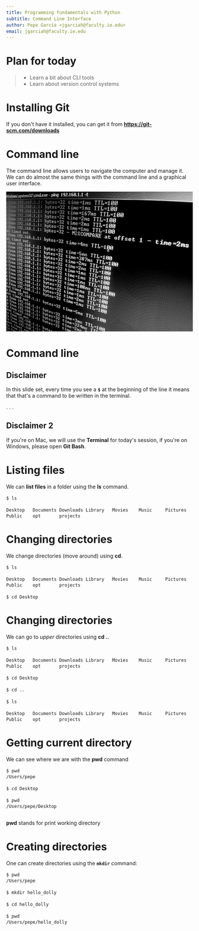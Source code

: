 ```yaml
---
title: Programming fundamentals with Python
subtitle: Command Line Interface
author: Pepe García <jgarciah@faculty.ie.edu>
email: jgarciah@faculty.ie.edu
---
```



# Plan for today

>- Learn a bit about CLI tools
>- Learn about version control systems

# Installing Git

If you don't have it installed, you can get it from
**https://git-scm.com/downloads**

# Command line

The command line allows users to navigate the computer and manage it.  We can do
almost the same things with the command line and a graphical user interface.

![](./img/command-line.jpg)


# Command line

## Disclaimer

In this slide set, every time you see a **`$`** at the beginning of
the line it means that that's a command to be written in the terminal.

. . .

## Disclaimer 2

If you're on Mac, we will use the **Terminal** for today's session, if
you're on Windows, please open **Git Bash**.


# Listing files

We can **list files** in a folder using the **ls** command.

```
$ ls

Desktop   Documents Downloads Library   Movies    Music     Pictures  Public    opt       projects
```

# Changing directories

We change directories (move around) using **cd**.

```
$ ls

Desktop   Documents Downloads Library   Movies    Music     Pictures  Public    opt       projects

$ cd Desktop
```

# Changing directories

We can go to *upper* directories using **cd ..**

```
$ ls

Desktop   Documents Downloads Library   Movies    Music     Pictures  Public    opt       projects

$ cd Desktop

$ cd ..

$ ls

Desktop   Documents Downloads Library   Movies    Music     Pictures  Public    opt       projects
```

# Getting current directory

We can see where we are with the **pwd** command

```
$ pwd
/Users/pepe

$ cd Desktop

$ pwd
/Users/pepe/Desktop
```

##

**pwd** stands for print working directory

# Creating directories

One can create directories using the **`mkdir`** command:


```
$ pwd
/Users/pepe

$ mkdir hello_dolly

$ cd hello_dolly

$ pwd
/Users/pepe/hello_dolly
```
